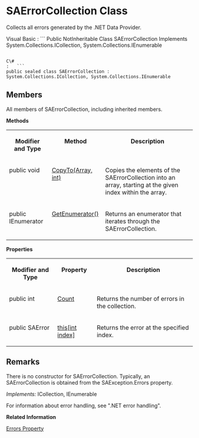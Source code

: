 <!-- loio3c18f6526c5f10149f4dd8661ec611cd -->

# SAErrorCollection Class

Collects all errors generated by the .NET Data Provider.



Visual Basic
:   ```
Public NotInheritable Class SAErrorCollection Implements System.Collections.ICollection, System.Collections.IEnumerable
```

C\#
:   ```
public sealed class SAErrorCollection : System.Collections.ICollection, System.Collections.IEnumerable
```



## Members

All members of SAErrorCollection, including inherited members.

 **Methods** 


<table>
<tr>
<th valign="top">

Modifier and Type



</th>
<th valign="top">

Method



</th>
<th valign="top">

Description



</th>
</tr>
<tr>
<td valign="top">

public void



</td>
<td valign="top">

 [CopyTo\(Array, int\)](copyto-array-int-method-3c18b79.md) 



</td>
<td valign="top">

Copies the elements of the SAErrorCollection into an array, starting at the given index within the array.



</td>
</tr>
<tr>
<td valign="top">

public IEnumerator



</td>
<td valign="top">

 [GetEnumerator\(\)](getenumerator-method-3c18cf3.md) 



</td>
<td valign="top">

Returns an enumerator that iterates through the SAErrorCollection.



</td>
</tr>
</table>

 **Properties** 


<table>
<tr>
<th valign="top">

Modifier and Type



</th>
<th valign="top">

Property



</th>
<th valign="top">

Description



</th>
</tr>
<tr>
<td valign="top">

public int



</td>
<td valign="top">

 [Count](count-property-3c18bf5.md) 



</td>
<td valign="top">

Returns the number of errors in the collection.



</td>
</tr>
<tr>
<td valign="top">

public SAError



</td>
<td valign="top">

 [this\[int index\]](this-int-index-property-3c18ee9.md) 



</td>
<td valign="top">

Returns the error at the specified index.



</td>
</tr>
</table>



## Remarks

There is no constructor for SAErrorCollection. Typically, an SAErrorCollection is obtained from the SAException.Errors property.

 *Implements:* ICollection, IEnumerable

For information about error handling, see ".NET error handling".

**Related Information**  


[Errors Property](errors-property-3c190e1.md "Returns a collection of one or more SAError objects.")

